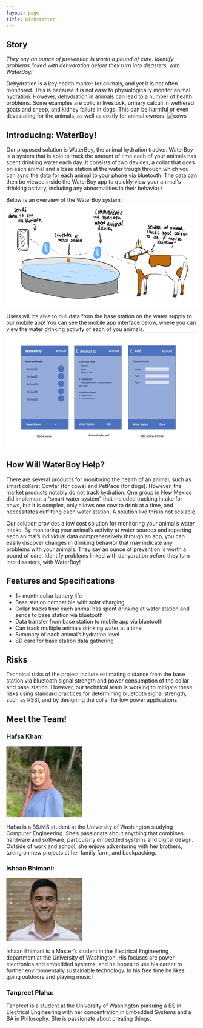 ```yaml
---
layout: page
title: Kickstarter
---
```


## Story
*They say an ounce of prevention is worth a pound of cure. Identify problems linked with dehydration before they turn into disasters, with WaterBoy!*

Dehydration is a key health marker for animals, and yet it is not often monitored. This is because it is not easy to physiologically monitor animal hydration. However, dehydration in animals can lead to a number of health problems. Some examples are colic in livestock, urinary calculi in wethered goats and sheep, and kidney failure in dogs. This can be harmful or even devastating for the animals, as well as costly for animal owners.
<img src="PrototypeImages/cows_drinking.png" alt="cows" width="400" class="center"/>


## Introducing: WaterBoy!
Our proposed solution is WaterBoy, the animal hydration tracker. WaterBoy is a system that is able to track the amount of time each of your animals has spent drinking water each day. It consists of two devices, a collar that goes on each animal and a base station at the water trough through which you can sync the data for each animal to your phone via bluetooth. The data can then be viewed inside the WaterBoy app to quickly view your animal's drinking activity, including any abnormalities in their behavior.\

Below is an overview of the WaterBoy system:
![Proposed Design](PrototypeImages/waterboy_system.png)


Users will be able to pull data from the base station on the water supply to our mobile app! You can see the mobile app interface below, where you can view the water drinking activity of each of you animals.
![App Mockup 1](PrototypeImages/app_mockup1.png)


## How Will WaterBoy Help?
There are several products for monitoring the health of an animal, such as smart collars: Cowlar (for cows) and PetPace (for dogs). However, the market products notably do not track hydration. One group in New Mexico did implement a “smart water system” that included tracking intake for cows, but it is complex, only allows one cow to drink at a time, and necessitates outfitting each water station. A solution like this is not scalable.

Our solution provides a low cost solution for monitoring your animal’s water intake. By monitoring your animal’s activity at water sources and reporting each animal’s individual data comprehensively through an app, you can easily discover changes in drinking behavior that may indicate any problems with your animals. They say an ounce of prevention is worth a pound of cure. Identify problems linked with dehydration before they turn into disasters, with WaterBoy!


## Features and Specifications
- 1+ month collar battery life
- Base station compatible with solar charging
- Collar tracks time each animal has spent drinking at water station and sends to base station via bluetooth
- Data transfer from base station to mobile app via bluetooth
- Can track multiple animals drinking water at a time
- Summary of each animal’s hydration level
- SD card for base station data gathering

## Risks
Technical risks of the project include estimating distance from the base station via bluetooth signal strength and power consumption of the collar and base station. However, our technical team is working to mitigate these risks using standard practices for determining bluetooth signal strength, such as RSSI, and by designing the collar for low power applications.

## Meet the Team!
### Hafsa Khan:
<img src="TeamImages/hafsa.png" alt="hafsa" width="200"/>

Hafsa is a BS/MS student at the University of Washington studying Computer Engineering. She’s passionate about anything that combines hardware and software, particularly embedded systems and digital design. Outside of work and school, she enjoys adventuring with her brothers, taking on new projects at her family farm, and backpacking. 

### Ishaan Bhimani:
<img src="TeamImages/ishaan.png" alt="ishaan" width="200"/>

Ishaan Bhimani is a Master’s student in the Electrical Engineering department at the University of Washington. His focuses are power electronics and embedded systems, and he hopes to use his career to further environmentally sustainable technology. In his free time he likes going outdoors and playing music!

### Tanpreet Plaha:
Tanpreet is a student at the University of Washington pursuing a BS in Electrical Engineering with her concentration in Embedded Systems and a BA in Philosophy. She is passionate about creating things.

